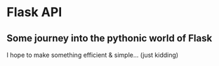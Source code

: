 # Flask API
## Some journey into the pythonic world of Flask

I hope to make something efficient & simple... (just kidding)

